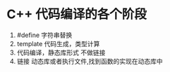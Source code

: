 # C++ 代码编译的各个阶段
1. #define
	字符串替换
2. template 
	代码生成，类型计算
3. 代码编译，静态库形式
	不做链接
4. 链接
	动态库或者执行文件,找到函数的实现在动态库中
